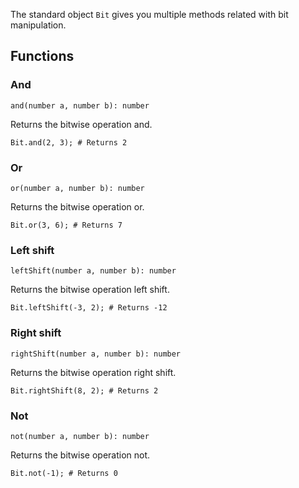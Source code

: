The standard object `Bit` gives you multiple methods related with bit manipulation.

## Functions

### And

`and(number a, number b): number`

Returns the bitwise operation and.

```borealis
Bit.and(2, 3); # Returns 2
```

### Or

`or(number a, number b): number`

Returns the bitwise operation or.

```borealis
Bit.or(3, 6); # Returns 7
```

### Left shift

`leftShift(number a, number b): number`

Returns the bitwise operation left shift.

```borealis
Bit.leftShift(-3, 2); # Returns -12
```

### Right shift

`rightShift(number a, number b): number`

Returns the bitwise operation right shift.

```borealis
Bit.rightShift(8, 2); # Returns 2
```

### Not

`not(number a, number b): number`

Returns the bitwise operation not.

```borealis
Bit.not(-1); # Returns 0
```
